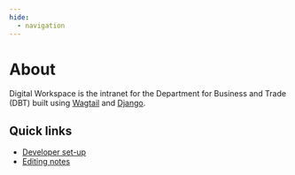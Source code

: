 ```yaml
---
hide:
  - navigation
---
```


# About

Digital Workspace is the intranet for the Department for Business and Trade (DBT) built using [Wagtail](https://www.wagtail.io) and [Django](https://www.djangoproject.com/).

## Quick links

* [Developer set-up](/uktrade/digital-workspace-v2/development/#setup)
* [Editing notes](/uktrade/digital-workspace-v2/editing/)
